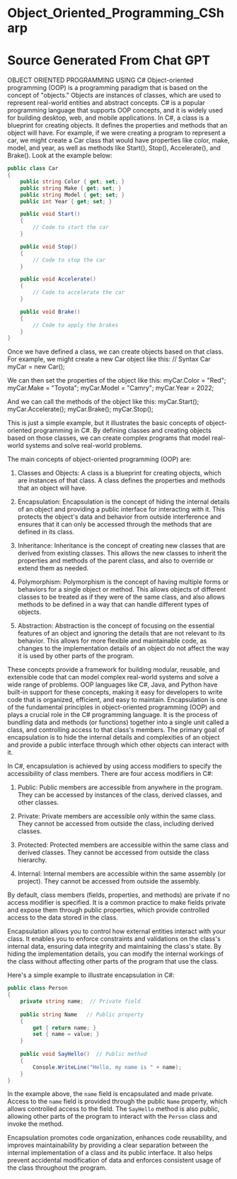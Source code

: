 # Object_Oriented_Programming_CSharp
# Source Generated From Chat GPT #
OBJECT ORIENTED PROGRAMMING USING C#
Object-oriented programming (OOP) is a programming paradigm that is based on the concept of "objects." Objects are instances of classes, which are used to represent real-world entities and abstract concepts. 
C# is a popular programming language that supports OOP concepts, and it is widely used for building desktop, web, and mobile applications.
In C#, a class is a blueprint for creating objects. It defines the properties and methods that an object will have.
For example, if we were creating a program to represent a car, we might create a Car class that would have properties like color, make, model, and year, as well as methods like Start(), Stop(), Accelerate(), and Brake().
Look at the example below:
```csharp
public class Car
{
    public string Color { get; set; }
    public string Make { get; set; }
    public string Model { get; set; }
    public int Year { get; set; }

    public void Start()
    {
        // Code to start the car
    }

    public void Stop()
    {
        // Code to stop the car
    }

    public void Accelerate()
    {
        // Code to accelerate the car
    }

    public void Brake()
    {
        // Code to apply the brakes
    }
}
```
Once we have defined a class, we can create objects based on that class. For example, we might create a new Car object like this:
// Syntax
Car myCar = new Car();


We can then set the properties of the object like this:
myCar.Color = "Red";
myCar.Make = "Toyota";
myCar.Model = "Camry";
myCar.Year = 2022;

And we can call the methods of the object like this:
myCar.Start();
myCar.Accelerate();
myCar.Brake();
myCar.Stop();

This is just a simple example, but it illustrates the basic concepts of object-oriented programming in C#. By defining classes and creating objects based on those classes,
we can create complex programs that model real-world systems and solve real-world problems.

The main concepts of object-oriented programming (OOP) are:

1. Classes and Objects: A class is a blueprint for creating objects, which are instances of that class. A class defines the properties and methods that an object will have.

2. Encapsulation: Encapsulation is the concept of hiding the internal details of an object and providing a public interface for interacting with it. 
This protects the object's data and behavior from outside interference and ensures that it can only be accessed through the methods that are defined in its class.

3. Inheritance: Inheritance is the concept of creating new classes that are derived from existing classes. This allows the new classes to inherit the properties and methods of the parent class, 
and also to override or extend them as needed.

4. Polymorphism: Polymorphism is the concept of having multiple forms or behaviors for a single object or method. This allows objects of different classes to be treated as if they were of the same class,
 and also allows methods to be defined in a way that can handle different types of objects.

5. Abstraction: Abstraction is the concept of focusing on the essential features of an object and ignoring the details that are not relevant to its behavior. 
This allows for more flexible and maintainable code, as changes to the implementation details of an object do not affect the way it is used by other parts of the program.

These concepts provide a framework for building modular, reusable, and extensible code that can model complex real-world systems and solve a wide range of problems. 
OOP languages like C#, Java, and Python have built-in support for these concepts, making it easy for developers to write code that is organized, efficient, and easy to maintain.
Encapsulation is one of the fundamental principles in object-oriented programming (OOP) and plays a crucial role in the C# programming language. It is the process of bundling data and methods (or functions) together into a single unit called a class, and controlling access to that class's members. The primary goal of encapsulation is to hide the internal details and complexities of an object and provide a public interface through which other objects can interact with it.

In C#, encapsulation is achieved by using access modifiers to specify the accessibility of class members. There are four access modifiers in C#:

1. Public: Public members are accessible from anywhere in the program. They can be accessed by instances of the class, derived classes, and other classes.

2. Private: Private members are accessible only within the same class. They cannot be accessed from outside the class, including derived classes.

3. Protected: Protected members are accessible within the same class and derived classes. They cannot be accessed from outside the class hierarchy.

4. Internal: Internal members are accessible within the same assembly (or project). They cannot be accessed from outside the assembly.

By default, class members (fields, properties, and methods) are private if no access modifier is specified. It is a common practice to make fields private and expose them through public properties, which provide controlled access to the data stored in the class.

Encapsulation allows you to control how external entities interact with your class. It enables you to enforce constraints and validations on the class's internal data, ensuring data integrity and maintaining the class's state. By hiding the implementation details, you can modify the internal workings of the class without affecting other parts of the program that use the class.

Here's a simple example to illustrate encapsulation in C#:

```csharp
public class Person
{
    private string name;  // Private field
    
    public string Name   // Public property
    {
        get { return name; }
        set { name = value; }
    }
    
    public void SayHello()  // Public method
    {
        Console.WriteLine("Hello, my name is " + name);
    }
}
```

In the example above, the `name` field is encapsulated and made private. Access to the `name` field is provided through the public `Name` property, which allows controlled access to the field. The `SayHello` method is also public, allowing other parts of the program to interact with the `Person` class and invoke the method.

Encapsulation promotes code organization, enhances code reusability, and improves maintainability by providing a clear separation between the internal implementation of a class and its public interface. It also helps prevent accidental modification of data and enforces consistent usage of the class throughout the program.
